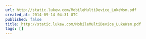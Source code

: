 ```yaml
---
url: http://static.lukew.com/MobileMultiDevice_LukeWsm.pdf
created_at: 2014-09-14 04:31 UTC
published: false
title: http://static.lukew.com/MobileMultiDevice_LukeWsm.pdf
tags: []
---
```



